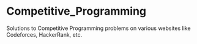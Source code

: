 # Competitive_Programming
Solutions to Competitive Programming problems on various websites like Codeforces, HackerRank, etc.
